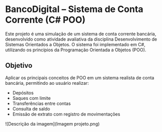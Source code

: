﻿# BancoDigital – Sistema de Conta Corrente (C# POO)

Este projeto é uma simulação de um sistema de conta corrente bancária, desenvolvido como atividade avaliativa da disciplina Desenvolvimento de Sistemas Orientados a Objetos. O sistema foi implementado em C#, utilizando os princípios da Programação Orientada a Objetos (POO).

## Objetivo

Aplicar os principais conceitos de POO em um sistema realista de conta bancária, permitindo ao usuário realizar:

- Depósitos
- Saques com limite
- Transferências entre contas
- Consulta de saldo
- Emissão de extrato com registro de movimentações


![Descrição da imagem](Imagem projeto.png)